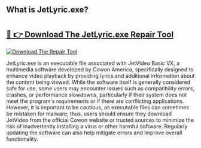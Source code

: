 ## What is JetLyric.exe? 

# <h2><a href="https://exedetect.com/download.php?JetLyric.exe">🔗 👉 Download The JetLyric.exe Repair Tool</a></h2>

[![Download The Repair Tool](https://exedetect.com/download-button.jpg)](https://exedetect.com/download.php?JetLyric.exe)

JetLyric.exe is an executable file associated with JetVideo Basic VX, a multimedia software developed by Cowon America, specifically designed to enhance video playback by providing lyrics and additional information about the content being viewed. While the software itself is generally considered safe for use, some users may encounter issues such as compatibility errors, crashes, or performance slowdowns, particularly if their system does not meet the program's requirements or if there are conflicting applications. However, it is important to be cautious, as executable files can sometimes be mistaken for malware; thus, users should ensure they download JetVideo from the official Cowon website or trusted sources to minimize the risk of inadvertently installing a virus or other harmful software. Regularly updating the software can also help mitigate errors and improve overall functionality.
